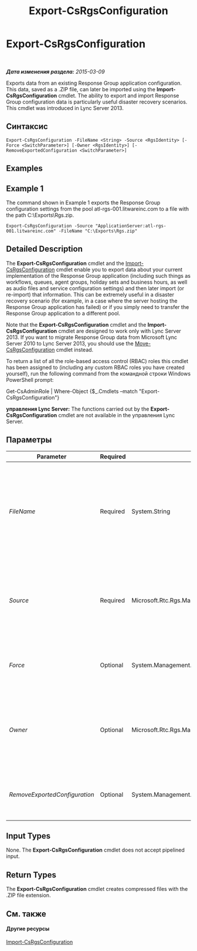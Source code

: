 ﻿---
title: Export-CsRgsConfiguration
TOCTitle: Export-CsRgsConfiguration
ms:assetid: 754513a4-0b46-44b7-8910-f865b1e0f037
ms:mtpsurl: https://technet.microsoft.com/ru-ru/library/JJ205011(v=OCS.15)
ms:contentKeyID: 49310203
ms.date: 05/19/2016
mtps_version: v=OCS.15
ms.translationtype: HT
---

# Export-CsRgsConfiguration

 

_**Дата изменения раздела:** 2015-03-09_

Exports data from an existing Response Group application configuration. This data, saved as a .ZIP file, can later be imported using the **Import-CsRgsConfiguration** cmdlet. The ability to export and import Response Group configuration data is particularly useful disaster recovery scenarios. This cmdlet was introduced in Lync Server 2013.

## Синтаксис

    Export-CsRgsConfiguration -FileName <String> -Source <RgsIdentity> [-Force <SwitchParameter>] [-Owner <RgsIdentity>] [-RemoveExportedConfiguration <SwitchParameter>]

## Examples

## Example 1

The command shown in Example 1 exports the Response Group configuration settings from the pool atl-rgs-001.litwareinc.com to a file with the path C:\\Exports\\Rgs.zip.

    Export-CsRgsConfiguration -Source "ApplicationServer:atl-rgs-001.litwareinc.com" -FileName "C:\Exports\Rgs.zip"

## Detailed Description

The **Export-CsRgsConfiguration** cmdlet and the [Import-CsRgsConfiguration](import-csrgsconfiguration.md) cmdlet enable you to export data about your current implementation of the Response Group application (including such things as workflows, queues, agent groups, holiday sets and business hours, as well as audio files and service configuration settings) and then later import (or re-import) that information. This can be extremely useful in a disaster recovery scenario (for example, in a case where the server hosting the Response Group application has failed) or if you simply need to transfer the Response Group application to a different pool.

Note that the **Export-CsRgsConfiguration** cmdlet and the **Import-CsRgsConfiguration** cmdlet are designed to work only with Lync Server 2013. If you want to migrate Response Group data from Microsoft Lync Server 2010 to Lync Server 2013, you should use the [Move-CsRgsConfiguration](move-csrgsconfiguration.md) cmdlet instead.

To return a list of all the role-based access control (RBAC) roles this cmdlet has been assigned to (including any custom RBAC roles you have created yourself), run the following command from the командной строки Windows PowerShell prompt:

Get-CsAdminRole | Where-Object {$\_.Cmdlets –match "Export-CsRgsConfiguration"}

**управления Lync Server:** The functions carried out by the **Export-CsRgsConfiguration** cmdlet are not available in the управления Lync Server.

## Параметры


<table>
<colgroup>
<col style="width: 25%" />
<col style="width: 25%" />
<col style="width: 25%" />
<col style="width: 25%" />
</colgroup>
<thead>
<tr class="header">
<th>Parameter</th>
<th>Required</th>
<th>Type</th>
<th>Description</th>
</tr>
</thead>
<tbody>
<tr class="odd">
<td><p><em>FileName</em></p></td>
<td><p>Required</p></td>
<td><p>System.String</p></td>
<td><p>Path to the .ZIP file to be created when you run the <strong>Export-CsRgsConfiguration</strong> cmdlet. For example:</p>
<p>-FileName &quot;C:\Exports\RgsConfig.zip&quot;</p>
<p>Note that your command will fail if this file already exists.</p></td>
</tr>
<tr class="even">
<td><p><em>Source</em></p></td>
<td><p>Required</p></td>
<td><p>Microsoft.Rtc.Rgs.Management.RgsIdentity</p></td>
<td><p>Identity of the Response Group instance whose configuration settings are being exported. For example:</p>
<p>-Source &quot;ApplicationServer:atl-rgs-001.litwareinc.com&quot;</p></td>
</tr>
<tr class="odd">
<td><p><em>Force</em></p></td>
<td><p>Optional</p></td>
<td><p>System.Management.Automation.SwitchParameter</p></td>
<td><p>Suppresses the display of any non-fatal error message that might arise when running the command.</p></td>
</tr>
<tr class="even">
<td><p><em>Owner</em></p></td>
<td><p>Optional</p></td>
<td><p>Microsoft.Rtc.Rgs.Management.RgsIdentity</p></td>
<td><p>If specified, configuration information for all the Response Group instances found on the designated pool will be exported. For example:</p>
<p>-Owner &quot;atl-rgs-001.litwareinc.com&quot;</p></td>
</tr>
<tr class="odd">
<td><p><em>RemoveExportedConfiguration</em></p></td>
<td><p>Optional</p></td>
<td><p>System.Management.Automation.SwitchParameter</p></td>
<td><p>When specified, the Response Group instance will be deleted after the configuration information has been exported.</p></td>
</tr>
</tbody>
</table>


## Input Types

None. The **Export-CsRgsConfiguration** cmdlet does not accept pipelined input.

## Return Types

The **Export-CsRgsConfiguration** cmdlet creates compressed files with the .ZIP file extension.

## См. также

#### Другие ресурсы

[Import-CsRgsConfiguration](import-csrgsconfiguration.md)

